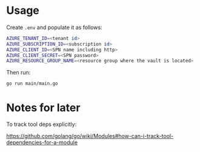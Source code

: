 # Usage

Create `.env` and populate it as follows:

```bash
AZURE_TENANT_ID=<tenant id>
AZURE_SUBSCRIPTION_ID=<subscription id>
AZURE_CLIENT_ID=<SPN name including http>
AZURE_CLIENT_SECRET=<SPN password>
AZURE_RESOURCE_GROUP_NAME=<resource group where the vault is located>
```

Then run:

`go run main/main.go`

# Notes for later

To track tool deps explicitly:

https://github.com/golang/go/wiki/Modules#how-can-i-track-tool-dependencies-for-a-module
